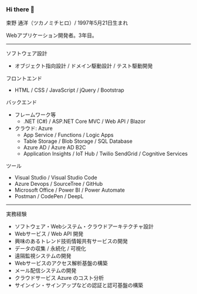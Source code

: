 ### Hi there 👋

束野 通洋（ツカノミチヒロ）/ 1997年5月21日生まれ

Webアプリケーション開発者。3年目。

---
ソフトウェア設計
- オブジェクト指向設計 / ドメイン駆動設計 / テスト駆動開発

フロントエンド
- HTML / CSS / JavaScript / jQuery / Bootstrap

バックエンド
- フレームワーク等
  - .NET (C#) / ASP.NET Core MVC / Web API / Blazor
- クラウド: Azure
  - App Service / Functions / Logic Apps
  - Table Storage / Blob Storage / SQL Database
  - Azure AD / Azure AD B2C
  - Application Insights / IoT Hub / Twilio SendGrid / Cognitive Services

ツール
- Visual Studio / Visual Studio Code
- Azure Devops / SourceTree / GitHub
- Microsoft Office / Power BI / Power Automate
- Postman / CodePen / DeepL

---
実務経験
- ソフトウェア・Webシステム・クラウドアーキテクチャ設計
- Webサービス / Web API 開発
- 興味のあるトレンド技術情報共有サービスの開発
- データの収集 / 永続化 / 可視化
- 遠隔監視システムの開発
- Webサービスのアクセス解析基盤の構築
- メール配信システムの開発
- クラウドサービス Azure のコスト分析
- サインイン・サインアップなどの認証と認可基盤の構築


<!--
**Michihiro-Tsukano/Michihiro-Tsukano** is a ✨ _special_ ✨ repository because its `README.md` (this file) appears on your GitHub profile.

Here are some ideas to get you started:

- 🔭 I’m currently working on ...
- 🌱 I’m currently learning ...
- 👯 I’m looking to collaborate on ...
- 🤔 I’m looking for help with ...
- 💬 Ask me about ...
- 📫 How to reach me: ...
- 😄 Pronouns: ...
- ⚡ Fun fact: ...
-->
